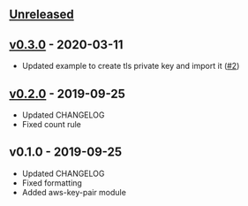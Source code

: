 <a name="unreleased"></a>
## [Unreleased]



<a name="v0.3.0"></a>
## [v0.3.0] - 2020-03-11

- Updated example to create tls private key and import it ([#2](https://github.com/terraform-aws-modules/terraform-aws-key-pair/issues/2))


<a name="v0.2.0"></a>
## [v0.2.0] - 2019-09-25

- Updated CHANGELOG
- Fixed count rule


<a name="v0.1.0"></a>
## v0.1.0 - 2019-09-25

- Updated CHANGELOG
- Fixed formatting
- Added aws-key-pair module


[Unreleased]: https://github.com/terraform-aws-modules/terraform-aws-key-pair/compare/v0.3.0...HEAD
[v0.3.0]: https://github.com/terraform-aws-modules/terraform-aws-key-pair/compare/v0.2.0...v0.3.0
[v0.2.0]: https://github.com/terraform-aws-modules/terraform-aws-key-pair/compare/v0.1.0...v0.2.0
